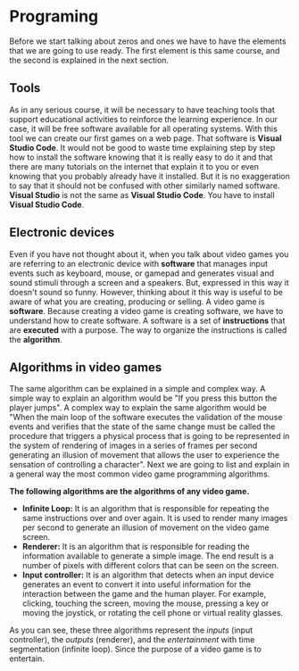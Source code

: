 # Programing

Before we start talking about zeros and ones we have to have the elements that we are going to use ready. The first element is this same course, and the second is explained in the next section.

## Tools ##

As in any serious course, it will be necessary to have teaching tools that support educational activities to reinforce the learning experience. In our case, it will be free software available for all operating systems. With this tool we can create our first games on a web page. That software is **Visual Studio Code**. It would not be good to waste time explaining step by step how to install the software knowing that it is really easy to do it and that there are many tutorials on the internet that explain it to you or even knowing that you probably already have it installed. But it is no exaggeration to say that it should not be confused with other similarly named software. **Visual Studio** is not the same as **Visual Studio Code**. You have to install **Visual Studio Code**.

## Electronic devices ##

Even if you have not thought about it, when you talk about video games you are referring to an electronic device with **software** that manages input events such as keyboard, mouse, or gamepad and generates visual and sound stimuli through a screen and a speakers. But, expressed in this way it doesn't sound so funny. However, thinking about it this way is useful to be aware of what you are creating, producing or selling. A video game is **software**. Because creating a video game is creating software, we have to understand how to create software. A software is a set of **instructions** that are **executed** with a purpose. The way to organize the instructions is called the **algorithm**.

## Algorithms in video games ##

The same algorithm can be explained in a simple and complex way. A simple way to explain an algorithm would be "If you press this button the player jumps". A complex way to explain the same algorithm would be "When the main loop of the software executes the validation of the mouse events and verifies that the state of the same change must be called the procedure that triggers a physical process that is going to be represented in the system of rendering of images in a series of frames per second generating an illusion of movement that allows the user to experience the sensation of controlling a character". Next we are going to list and explain in a general way the most common video game programming algorithms.


**The following algorithms are the algorithms of any video game.**

* **Infinite Loop:** It is an algorithm that is responsible for repeating the same instructions over and over again. It is used to render many images per second to generate an illusion of movement on the video game screen.
* **Renderer:** It is an algorithm that is responsible for reading the information available to generate a simple image. The end result is a number of pixels with different colors that can be seen on the screen.
* **Input controller:** It is an algorithm that detects when an input device generates an event to convert it into useful information for the interaction between the game and the human player. For example, clicking, touching the screen, moving the mouse, pressing a key or moving the joystick, or rotating the cell phone or virtual reality glasses.

As you can see, these three algorithms represent the *inputs* (input controller), the *outputs* (renderer), and the *entertainment* with time segmentation (infinite loop). Since the purpose of a video game is to entertain.
